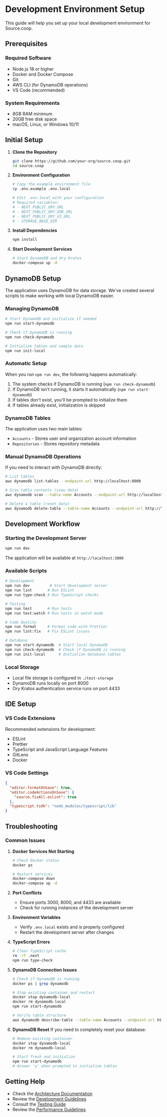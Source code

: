 # Development Environment Setup

This guide will help you set up your local development environment for Source.coop.

## Prerequisites

### Required Software
- Node.js 18 or higher
- Docker and Docker Compose
- Git
- AWS CLI (for DynamoDB operations)
- VS Code (recommended)

### System Requirements
- 8GB RAM minimum
- 20GB free disk space
- macOS, Linux, or Windows 10/11

## Initial Setup

1. **Clone the Repository**
   ```bash
   git clone https://github.com/your-org/source.coop.git
   cd source.coop
   ```

2. **Environment Configuration**
   ```bash
   # Copy the example environment file
   cp .env.example .env.local
   
   # Edit .env.local with your configuration
   # Required variables:
   # - NEXT_PUBLIC_ORY_URL
   # - NEXT_PUBLIC_ORY_SDK_URL
   # - NEXT_PUBLIC_ORY_UI_URL
   # - STORAGE_BASE_DIR
   ```

3. **Install Dependencies**
   ```bash
   npm install
   ```

4. **Start Development Services**
   ```bash
   # Start DynamoDB and Ory Kratos
   docker-compose up -d
   ```

## DynamoDB Setup

The application uses DynamoDB for data storage. We've created several scripts to make working with local DynamoDB easier.

### Managing DynamoDB

```bash
# Start DynamoDB and initialize if needed
npm run start-dynamodb

# Check if DynamoDB is running
npm run check-dynamodb

# Initialize tables and sample data
npm run init-local
```

### Automatic Setup

When you run `npm run dev`, the following happens automatically:

1. The system checks if DynamoDB is running (`npm run check-dynamodb`)
2. If DynamoDB isn't running, it starts it automatically (`npm run start-dynamodb`)
3. If tables don't exist, you'll be prompted to initialize them
4. If tables already exist, initialization is skipped

### DynamoDB Tables

The application uses two main tables:
- `Accounts` - Stores user and organization account information
- `Repositories` - Stores repository metadata

### Manual DynamoDB Operations

If you need to interact with DynamoDB directly:

```bash
# List tables
aws dynamodb list-tables --endpoint-url http://localhost:8000

# Scan table contents (view data)
aws dynamodb scan --table-name Accounts --endpoint-url http://localhost:8000

# Delete a table (reset data)
aws dynamodb delete-table --table-name Accounts --endpoint-url http://localhost:8000
```

## Development Workflow

### Starting the Development Server
```bash
npm run dev
```
The application will be available at `http://localhost:3000`

### Available Scripts
```bash
# Development
npm run dev         # Start development server
npm run lint       # Run ESLint
npm run type-check # Run TypeScript checks

# Testing
npm run test       # Run tests
npm run test:watch # Run tests in watch mode

# Code Quality
npm run format     # Format code with Prettier
npm run lint:fix   # Fix ESLint issues

# Database
npm run start-dynamodb  # Start local DynamoDB
npm run check-dynamodb  # Check if DynamoDB is running
npm run init-local      # Initialize database tables
```

### Local Storage
- Local file storage is configured in `./test-storage`
- DynamoDB runs locally on port 8000
- Ory Kratos authentication service runs on port 4433

## IDE Setup

### VS Code Extensions
Recommended extensions for development:
- ESLint
- Prettier
- TypeScript and JavaScript Language Features
- GitLens
- Docker

### VS Code Settings
```json
{
  "editor.formatOnSave": true,
  "editor.codeActionsOnSave": {
    "source.fixAll.eslint": true
  },
  "typescript.tsdk": "node_modules/typescript/lib"
}
```

## Troubleshooting

### Common Issues

1. **Docker Services Not Starting**
   ```bash
   # Check Docker status
   docker ps
   
   # Restart services
   docker-compose down
   docker-compose up -d
   ```

2. **Port Conflicts**
   - Ensure ports 3000, 8000, and 4433 are available
   - Check for running instances of the development server

3. **Environment Variables**
   - Verify `.env.local` exists and is properly configured
   - Restart the development server after changes

4. **TypeScript Errors**
   ```bash
   # Clear TypeScript cache
   rm -rf .next
   npm run type-check
   ```

5. **DynamoDB Connection Issues**
   ```bash
   # Check if DynamoDB is running
   docker ps | grep dynamodb

   # Stop existing container and restart
   docker stop dynamodb-local
   docker rm dynamodb-local
   npm run start-dynamodb

   # Verify table structure
   aws dynamodb describe-table --table-name Accounts --endpoint-url http://localhost:8000
   ```

6. **DynamoDB Reset**
   If you need to completely reset your database:
   ```bash
   # Remove existing container
   docker stop dynamodb-local
   docker rm dynamodb-local

   # Start fresh and initialize
   npm run start-dynamodb
   # Answer 'y' when prompted to initialize tables
   ```

## Getting Help

- Check the [Architecture Documentation](../architecture/overview.md)
- Review the [Development Guidelines](coding-standards.md)
- Consult the [Testing Guide](testing.md)
- Review the [Performance Guidelines](performance.md) 